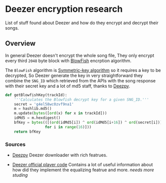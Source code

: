 # Deezer encryption research

List of stuff found about Deezer and how do they encrypt and decrypt their songs.

## Overview

In general Deezer doesn't encrypt the whole song file, They only encrypt every third `2048` byte block with [BlowFish](https://en.wikipedia.org/wiki/Blowfish_(cipher)) encrption algorithm.

The `BlowFish` algorithm is [Symmetric-key algorithm](https://en.wikipedia.org/wiki/Symmetric-key_algorithm) so it requires a key to be decrypted, So Deezer generate the key in very straightforward they combine the `SNG_ID` which retrieved from the APIs with the song response with their secret key and a lot of md5 staff, thanks to [Deezpy](https://notabug.org/deezpy-dev/Deezpy).

```python
def getBlowfishKey(trackId):
    '''Calculates the Blowfish decrypt key for a given SNG_ID.'''
    secret = 'g4el58wc0zvf9na1'
    m = hashlib.md5()
    m.update(bytes([ord(x) for x in trackId]))
    idMd5 = m.hexdigest()
    bfKey = bytes(([(ord(idMd5[i]) ^ ord(idMd5[i+16]) ^ ord(secret[i]))
                  for i in range(16)]))
    return bfKey
```

### Sources

- [Deezpy](https://notabug.org/deezpy-dev/Deezpy) Deezer downloader with rich featrues.

- [Deezer official player code](https://cdns-files.dzcdn.net/cache/js/player-HTML5Renderer.b9e95adbc9aaef2c471c.js) Contains a lot of useful information about how did they implement the equalizing featrue and more. _needs more studing_
